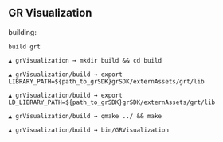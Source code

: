 ## GR Visualization


building:

`build grt`

`▲ grVisualization → mkdir build && cd build`

`▲ grVisualization/build → export LIBRARY_PATH=${path_to_grSDK}grSDK/externAssets/grt/lib`

`▲ grVisualization/build → export LD_LIBRARY_PATH=${path_to_grSDK}grSDK/externAssets/grt/lib`

`▲ grVisualization/build → qmake ../ && make`

`▲ grVisualization/build → bin/GRVisualization`

